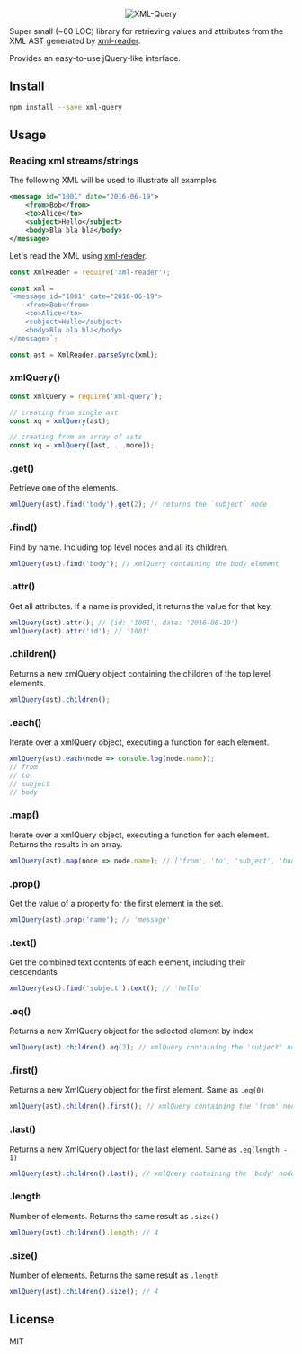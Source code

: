 <p align="center">
<img src="https://raw.githubusercontent.com/pladaria/xml-query/master/logo.png" alt="XML-Query"/>
</p>

Super small (~60 LOC) library for retrieving values and attributes from the XML AST generated by [xml-reader](http://github.com/pladaria/xml-reader).

Provides an easy-to-use jQuery-like interface.

## Install

```bash
npm install --save xml-query
```

## Usage

### Reading xml streams/strings

The following XML will be used to illustrate all examples

```xml
<message id="1001" date="2016-06-19">
    <from>Bob</from>
    <to>Alice</to>
    <subject>Hello</subject>
    <body>Bla bla bla</body>
</message>
```

Let's read the XML using [xml-reader](http://github.com/pladaria/xml-reader).

```javascript
const XmlReader = require('xml-reader');

const xml =
`<message id="1001" date="2016-06-19">
    <from>Bob</from>
    <to>Alice</to>
    <subject>Hello</subject>
    <body>Bla bla bla</body>
</message>`;

const ast = XmlReader.parseSync(xml);
```

### xmlQuery()

```javascript
const xmlQuery = require('xml-query');

// creating from single ast
const xq = xmlQuery(ast);

// creating from an array of asts
const xq = xmlQuery([ast, ...more]);
```

### .get()

Retrieve one of the elements.

```javascript
xmlQuery(ast).find('body').get(2); // returns the `subject` node
```

### .find()

Find by name. Including top level nodes and all its children.

```javascript
xmlQuery(ast).find('body'); // xmlQuery containing the body element
```

### .attr()

Get all attributes. If a name is provided, it returns the value for that key.

```javascript
xmlQuery(ast).attr(); // {id: '1001', date: '2016-06-19'}
xmlQuery(ast).attr('id'); // '1001'
```

### .children()

Returns a new xmlQuery object containing the children of the top level elements.

```javascript
xmlQuery(ast).children();
```

### .each()

Iterate over a xmlQuery object, executing a function for each element.

```javascript
xmlQuery(ast).each(node => console.log(node.name));
// from
// to
// subject
// body
```

### .map()

Iterate over a xmlQuery object, executing a function for each element. Returns the results in an array.

```javascript
xmlQuery(ast).map(node => node.name); // ['from', 'to', 'subject', 'body']
```

### .prop()

Get the value of a property for the first element in the set.

```javascript
xmlQuery(ast).prop('name'); // 'message'
```

### .text()

Get the combined text contents of each element, including their descendants

```javascript
xmlQuery(ast).find('subject').text(); // 'hello'
```

### .eq()

Returns a new XmlQuery object for the selected element by index

```javascript
xmlQuery(ast).children().eq(2); // xmlQuery containing the 'subject' node
```

### .first()

Returns a new XmlQuery object for the first element. Same as `.eq(0)`

```javascript
xmlQuery(ast).children().first(); // xmlQuery containing the 'from' node
```

### .last()

Returns a new XmlQuery object for the last element. Same as `.eq(length - 1)`

```javascript
xmlQuery(ast).children().last(); // xmlQuery containing the 'body' node
```

### .length

Number of elements. Returns the same result as `.size()`

```javascript
xmlQuery(ast).children().length; // 4
```

### .size()

Number of elements. Returns the same result as `.length`

```javascript
xmlQuery(ast).children().size(); // 4
```

## License

MIT
